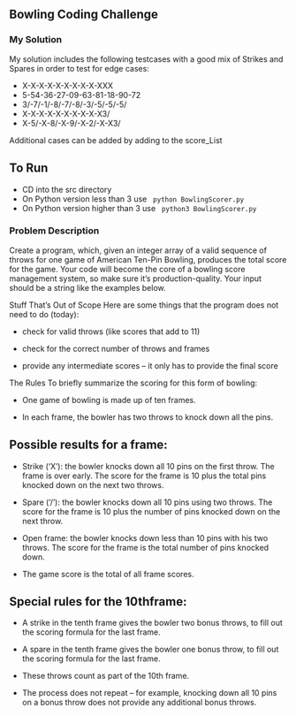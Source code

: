 ## Bowling Coding Challenge


### My Solution

My solution includes the following testcases with a good mix of Strikes and Spares in order to test for edge cases:
- X-X-X-X-X-X-X-X-X-XXX
- 5-54-36-27-09-63-81-18-90-72
- 3/-7/-1/-8/-7/-8/-3/-5/-5/-5/
- X-X-X-X-X-X-X-X-X-X3/
- X-5/-X-8/-X-9/-X-2/-X-X3/


Additional cases can be added by adding to the score_List

## To Run 
- CD into the src directory 
- On Python version less than 3 use ``` python BowlingScorer.py```
- On Python version higher than 3 use ``` python3 BowlingScorer.py```

### Problem Description

Create a program, which, given an integer array of a valid sequence of throws for one game
of American Ten-Pin Bowling, produces the total score for the game. Your code will become
the core of a bowling score management system, so make sure it’s production-quality.
Your input should be a string like the examples below.

Stuff That’s Out of Scope
Here are some things that the program does not need to do (today):

* check for valid throws (like scores that add to 11)

* check for the correct number of throws and frames

* provide any intermediate scores – it only has to provide the final score

The Rules
To briefly summarize the scoring for this form of bowling:

* One game of bowling is made up of ten frames.

* In each frame, the bowler has two throws to knock down all the pins.

## Possible results for a frame:

* Strike (‘X’): the bowler knocks down all 10 pins on the first throw.
The frame is over early. The score for the frame is 10 plus the total pins
knocked down on the next two throws.

* Spare (‘/’): the bowler knocks down all 10 pins using two throws.
The score for the frame is 10 plus the number of pins knocked down on the
next throw.

* Open frame: the bowler knocks down less than 10 pins with his two throws.
The score for the frame is the total number of pins knocked down.

* The game score is the total of all frame scores.

## Special rules for the 10thframe:

* A strike in the tenth frame gives the bowler two bonus throws, to fill out the
scoring formula for the last frame.

* A spare in the tenth frame gives the bowler one bonus throw, to fill out the
scoring formula for the last frame.

* These throws count as part of the 10th frame.

* The process does not repeat – for example, knocking down all 10 pins on a
bonus throw does not provide any additional bonus throws.

